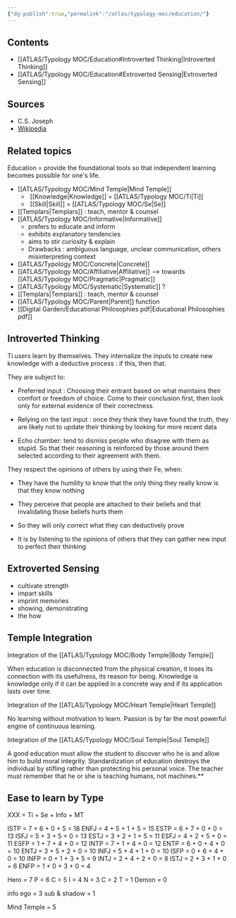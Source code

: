 ```yaml
---
{"dg-publish":true,"permalink":"/atlas/typology-moc/education/"}
---
```



## Contents 
- [[ATLAS/Typology MOC/Education#Introverted Thinking\|Introverted Thinking]]
- [[ATLAS/Typology MOC/Education#Extroverted Sensing\|Extroverted Sensing]]

## Sources
- C.S. Joseph
- [Wikipedia](https://en.wikipedia.org/wiki/Education)

## Related topics 

Education = provide the foundational tools so that independent learning becomes possible for one's life.
- [[ATLAS/Typology MOC/Mind Temple\|Mind Temple]]
	-  [[Knowledge\|Knowledge]] = [[ATLAS/Typology MOC/Ti\|Ti]]
	-  [[Skill\|Skill]] = [[ATLAS/Typology MOC/Se\|Se]]
- [[Templars\|Templars]] : teach, mentor & counsel
- [[ATLAS/Typology MOC/Informative\|Informative]]
	- prefers to educate and inform
	- exhibits explanatory tendencies
	- aims to stir curiosity & explain
	- Drawbacks : ambiguous language, unclear communication, others misinterpreting context 
- [[ATLAS/Typology MOC/Concrete\|Concrete]]
- [[ATLAS/Typology MOC/Affiliative\|Affiliative]] --> towards [[ATLAS/Typology MOC/Pragmatic\|Pragmatic]]
- [[ATLAS/Typology MOC/Systematic\|Systematic]] ?
- [[Templars\|Templars]] : teach, mentor & counsel
- [[ATLAS/Typology MOC/Parent\|Parent]] function 
- [[Digital Garden/Educational Philosophies pdf\|Educational Philosophies pdf]]

## Introverted Thinking

Ti users learn by themselves. They internalize the inputs to create new knowledge with a deductive process : if this, then that.

They are subject to:

-   Preferred input : Choosing their entrant based on what maintains their comfort or freedom of choice. Come to their conclusion first, then look only for external evidence of their correctness.
    
-   Relying on the last input : once they think they have found the truth, they are likely not to update their thinking by looking for more recent data
    
-   Echo chamber: tend to dismiss people who disagree with them as stupid. So that their reasoning is reinforced by those around them selected according to their agreement with them.
    

They respect the opinions of others by using their Fe, when:

-   They have the humility to know that the only thing they really know is that they know nothing
    
-   They perceive that people are attached to their beliefs and that invalidating those beliefs hurts them
    
-   So they will only correct what they can deductively prove
    
-   It is by listening to the opinions of others that they can gather new input to perfect their thinking 
    


## Extroverted Sensing 

- cultivate strength
- impart skills
- imprint memories 
- showing, demonstrating
- the how 

## Temple Integration 

Integration of the [[ATLAS/Typology MOC/Body Temple\|Body Temple]]

When education is disconnected from the physical creation, it loses its connection with its usefulness, its reason for being. Knowledge is knowledge only if it can be applied in a concrete way and if its application lasts over time.

Integration of the [[ATLAS/Typology MOC/Heart Temple\|Heart Temple]]

No learning without motivation to learn. Passion is by far the most powerful engine of continuous learning.

Integration of the [[ATLAS/Typology MOC/Soul Temple\|Soul Temple]] 

A good education must allow the student to discover who he is and allow him to build moral integrity. Standardization of education destroys the individual by stifling rather than protecting his personal voice. The teacher must remember that he or she is teaching humans, not machines.**
## Ease to learn by Type 

XXX = Ti + Se + Info + MT

ISTP = 7 + 6 + 0 + 5 = 18
ENFJ = 4 + 5 + 1 + 5 = 15
ESTP = 6 + 7 + 0 + 0 = 13
ISFJ = 5 + 3 + 5 + 0 = 13
ESTJ = 3 + 2 + 1 + 5 = 11
ESFJ = 4 + 2 + 5 + 0 = 11
ESFP = 1 + 7 + 4 + 0 = 12
INTP = 7 + 1 + 4 + 0 = 12
ENTP = 6 + 0 + 4 + 0 = 10
ENTJ = 3 + 5 + 2 + 0 = 10
INFJ = 5 + 4 + 1 + 0 = 10
ISFP = 0 + 6 + 4 + 0 = 10
INFP = 0 + 1 + 3 + 5 = 9 
INTJ = 2 + 4 + 2 + 0 = 8
ISTJ = 2 + 3 + 1 + 0 = 6
ENFP = 1 + 0 + 3 + 0 = 4


Hero = 7
P = 6
C = 5
I = 4
N = 3
C = 2
T = 1
Demon = 0

info ego = 3
sub & shadow = 1

Mind Temple = 5 